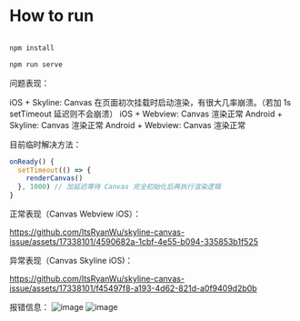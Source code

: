 # How to run

```sh

npm install

npm run serve

```

问题表现：

iOS + Skyline: Canvas 在页面初次挂载时启动渲染，有很大几率崩溃。（若加 1s setTimeout 延迟则不会崩溃）
iOS + Webview: Canvas 渲染正常
Android + Skyline: Canvas 渲染正常
Android + Webview: Canvas 渲染正常

目前临时解决方法：

```javascript
onReady() {
  setTimeout(() => {
    renderCanvas()
  }, 1000) // 加延迟等待 Canvas 完全初始化后再执行渲染逻辑
}
```

正常表现（Canvas Webview iOS）：

https://github.com/ItsRyanWu/skyline-canvas-issue/assets/17338101/4590682a-1cbf-4e55-b094-335853b1f525

异常表现（Canvas Skyline iOS)：

https://github.com/ItsRyanWu/skyline-canvas-issue/assets/17338101/f45497f8-a193-4d62-821d-a0f9409d2b0b

报错信息：
![image](https://github.com/ItsRyanWu/skyline-canvas-issue/assets/17338101/419f1f5e-4d7d-4c57-ae09-2bedc2878196)
![image](https://github.com/ItsRyanWu/skyline-canvas-issue/assets/17338101/738dcb70-c58a-4e2e-ac81-e32900269da0)

